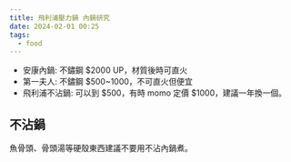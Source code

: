 ```yaml
---
title: 飛利浦壓力鍋 內鍋研究
date: 2024-02-01 00:25
tags:
  - food
---
```


- 安康內鍋: 不鏽鋼 $2000 UP，材質後時可直火
- 第一夫人: 不鏽鋼 $500~1000，不可直火但便宜
- 飛利浦不沾鍋: 可以到 $500，有時 momo 定價 $1000，建議一年換一個。

## 不沾鍋
魚骨頭、骨頭湯等硬殼東西建議不要用不沾內鍋煮。

